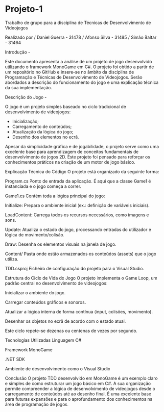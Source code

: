 # Projeto-1
Trabalho de grupo para a disciplina de Técnicas de Desenvolvimento de Videojogos

Realizado por / Daniel Guerra - 31478
              / Afonso Silva - 31485
              / Simão Baltar - 31464

Introdução - 

Este documento apresenta a análise de um projeto de jogo desenvolvido utilizando o framework MonoGame em C#.
O projeto foi obtido a partir de um repositório no GitHub e insere-se no âmbito da disciplina de Programação e Técnicas de Desenvolvimento de Videojogos.
Serão abordados a descrição do funcionamento do jogo e uma explicação técnica da sua implementação.

Descrição do Jogo - 

O jogo é um projeto simples baseado no ciclo tradicional de desenvolvimento de videojogos:

- Inicialização;
- Carregamento de conteúdos;
- Atualização da lógica do jogo;
- Desenho dos elementos no ecrã.

Apesar da simplicidade gráfica e de jogabilidade, o projeto serve como uma excelente base para aprendizagem de conceitos fundamentais de desenvolvimento de jogos 2D.
Este projeto foi pensado para reforçar os conhecimentos práticos na criação de um motor de jogo básico.

Explicação Técnica do Código
O projeto está organizado da seguinte forma:

Program.cs
Ponto de entrada da aplicação. É aqui que a classe Game1 é instanciada e o jogo começa a correr.

Game1.cs
Contém toda a lógica principal do jogo:

Initialize: Prepara o ambiente inicial (ex.: definição de variáveis iniciais).

LoadContent: Carrega todos os recursos necessários, como imagens e sons.

Update: Atualiza o estado do jogo, processando entradas do utilizador e lógica de movimento/colisão.

Draw: Desenha os elementos visuais na janela de jogo.

Content/
Pasta onde estão armazenados os conteúdos (assets) que o jogo utiliza.

TDD.csproj
Ficheiro de configuração do projeto para o Visual Studio.

Estrutura do Ciclo de Vida do Jogo
O projeto implementa o Game Loop, um padrão central no desenvolvimento de videojogos:

Inicializar o ambiente do jogo.

Carregar conteúdos gráficos e sonoros.

Atualizar a lógica interna de forma contínua (input, colisões, movimento).

Desenhar os objetos no ecrã de acordo com o estado atual.

Este ciclo repete-se dezenas ou centenas de vezes por segundo.

Tecnologias Utilizadas
Linguagem C#

Framework MonoGame

.NET SDK

Ambiente de desenvolvimento como o Visual Studio

Conclusão
O projeto TDD desenvolvido em MonoGame é um exemplo claro e simples de como estruturar um jogo básico em C#.
A sua organização permite compreender a lógica de desenvolvimento de videojogos desde o carregamento de conteúdos até ao desenho final.
É uma excelente base para futuras expansões e para o aprofundamento dos conhecimentos na área de programação de jogos.
